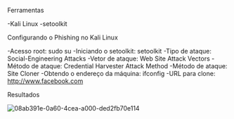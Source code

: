 Ferramentas

-Kali Linux
-setoolkit

Configurando o Phishing no Kali Linux

-Acesso root: sudo su
-Iniciando o setoolkit: setoolkit
-Tipo de ataque: Social-Engineering Attacks
-Vetor de ataque: Web Site Attack Vectors
-Método de ataque: Credential Harvester Attack Method 
-Método de ataque: Site Cloner
-Obtendo o endereço da máquina: ifconfig
-URL para clone: http://www.facebook.com

Resultados

![08ab391e-0a60-4cea-a000-ded2fb70e114](https://github.com/dwthiengo/ex_phishing/assets/109366313/9b2b40fa-0326-4252-b6c6-a1b1d1dca0fc)
